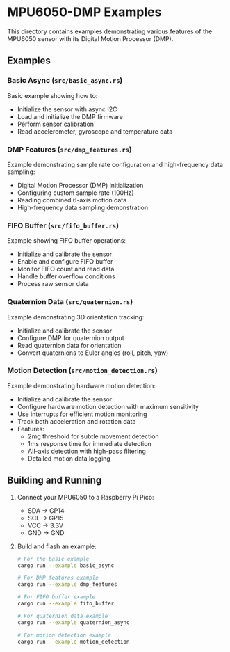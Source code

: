 # MPU6050-DMP Examples

This directory contains examples demonstrating various features of the MPU6050 sensor with its Digital Motion Processor (DMP).

## Examples

### Basic Async (`src/basic_async.rs`)
Basic example showing how to:
- Initialize the sensor with async I2C
- Load and initialize the DMP firmware
- Perform sensor calibration
- Read accelerometer, gyroscope and temperature data

### DMP Features (`src/dmp_features.rs`)
Example demonstrating sample rate configuration and high-frequency data sampling:
- Digital Motion Processor (DMP) initialization
- Configuring custom sample rate (100Hz)
- Reading combined 6-axis motion data
- High-frequency data sampling demonstration

### FIFO Buffer (`src/fifo_buffer.rs`)
Example showing FIFO buffer operations:
- Initialize and calibrate the sensor
- Enable and configure FIFO buffer
- Monitor FIFO count and read data
- Handle buffer overflow conditions
- Process raw sensor data

### Quaternion Data (`src/quaternion.rs`)
Example demonstrating 3D orientation tracking:
- Initialize and calibrate the sensor
- Configure DMP for quaternion output
- Read quaternion data for orientation
- Convert quaternions to Euler angles (roll, pitch, yaw)

### Motion Detection (`src/motion_detection.rs`)
Example demonstrating hardware motion detection:
- Initialize and calibrate the sensor
- Configure hardware motion detection with maximum sensitivity
- Use interrupts for efficient motion monitoring
- Track both acceleration and rotation data
- Features:
  * 2mg threshold for subtle movement detection
  * 1ms response time for immediate detection
  * All-axis detection with high-pass filtering
  * Detailed motion data logging

## Building and Running

1. Connect your MPU6050 to a Raspberry Pi Pico:
   - SDA -> GP14
   - SCL -> GP15
   - VCC -> 3.3V
   - GND -> GND

2. Build and flash an example:
   ```bash
   # For the basic example
   cargo run --example basic_async

   # For DMP features example
   cargo run --example dmp_features

   # For FIFO buffer example
   cargo run --example fifo_buffer

   # For quaternion data example
   cargo run --example quaternion_async

   # For motion detection example
   cargo run --example motion_detection
   ```